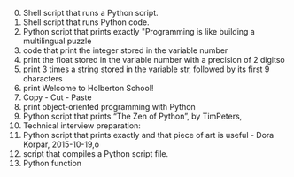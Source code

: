 0. Shell script that runs a Python script.
1. Shell script that runs Python code.
2. Python script that prints exactly "Programming is like building a multilingual puzzle
3. code that print the integer stored in the variable number
4. print the float stored in the variable number with a precision of 2 digitso
5. print 3 times a string stored in the variable str, followed by its first 9 characters
6.  print Welcome to Holberton School!
7. Copy - Cut - Paste
8. print object-oriented programming with Python
9. Python script that prints “The Zen of Python”, by TimPeters,
10. Technical interview preparation:
100. Python script that prints exactly and that piece of art is useful - Dora Korpar, 2015-10-19,o
101. script that compiles a Python script file.
102. Python function
